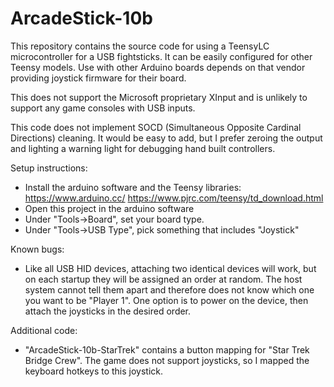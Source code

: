 # ArcadeStick-10b
This repository contains the source code for using a TeensyLC microcontroller for a USB fightsticks.  It can be easily configured for other Teensy models.  Use with other Arduino boards depends on that vendor providing joystick firmware for their board.

This does not support the Microsoft proprietary XInput and is unlikely to support any game consoles with USB inputs.

This code does not implement SOCD (Simultaneous Opposite Cardinal Directions) cleaning.  It would be easy to add, but I prefer zeroing the output and lighting a warning light for debugging hand built controllers.

Setup instructions:
- Install the arduino software and the Teensy libraries:
https://www.arduino.cc/
https://www.pjrc.com/teensy/td_download.html
- Open this project in the arduino software
- Under "Tools->Board", set your board type.
- Under "Tools->USB Type", pick something that includes "Joystick"

Known bugs:
- Like all USB HID devices, attaching two identical devices will work, but on each startup they will be assigned an order at random.  The host system cannot tell them apart and therefore does not know which one you want to be "Player 1".  One option is to power on the device, then attach the joysticks in the desired order.

Additional code:
- "ArcadeStick-10b-StarTrek" contains a button mapping for "Star Trek Bridge Crew".  The game does not support joysticks, so I mapped the keyboard hotkeys to this joystick.



